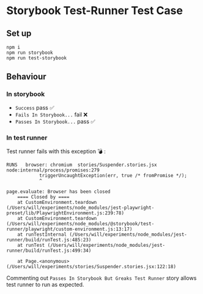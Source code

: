 # Storybook Test-Runner Test Case

## Set up

```
npm i
npm run storybook
npm run test-storybook
```

## Behaviour

### In storybook

- `Success` pass ✅
- `Fails In Storybook...` fail ❌
- `Passes In Storybook...` pass ✅

### In test runner

Test runner fails with this exception 💣 :

```
RUNS   browser: chromium  stories/Suspender.stories.jsx
node:internal/process/promises:279
            triggerUncaughtException(err, true /* fromPromise */);
            ^

page.evaluate: Browser has been closed
    ==== Closed by ====
    at CustomEnvironment.teardown (/Users/will/experiments/node_modules/jest-playwright-preset/lib/PlaywrightEnvironment.js:239:78)
    at CustomEnvironment.teardown (/Users/will/experiments/node_modules/@storybook/test-runner/playwright/custom-environment.js:13:17)
    at runTestInternal (/Users/will/experiments/node_modules/jest-runner/build/runTest.js:485:23)
    at runTest (/Users/will/experiments/node_modules/jest-runner/build/runTest.js:499:34)

    at Page.<anonymous> (/Users/will/experiments/stories/Suspender.stories.jsx:122:18)
```

Commenting out `Passes In Storybook But Greaks Test Runner` story allows test runner to run as expected.
